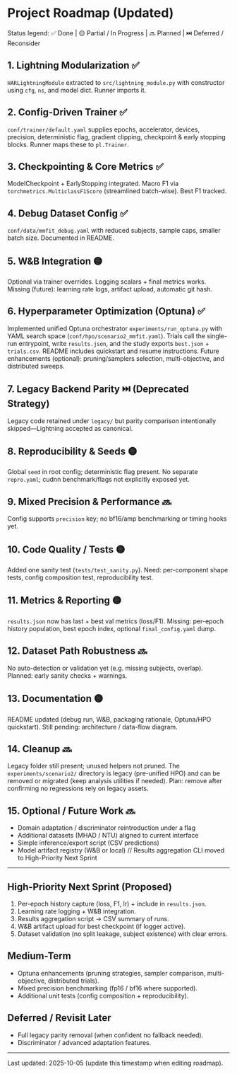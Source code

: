 # Project Roadmap (Updated)

Status legend: ✅ Done | 🟡 Partial / In Progress | 🔜 Planned | ⏭️ Deferred / Reconsider

## 1. Lightning Modularization ✅
`HARLightningModule` extracted to `src/lightning_module.py` with constructor using `cfg`, `ns`, and model dict. Runner imports it.

## 2. Config-Driven Trainer ✅
`conf/trainer/default.yaml` supplies epochs, accelerator, devices, precision, deterministic flag, gradient clipping, checkpoint & early stopping blocks. Runner maps these to `pl.Trainer`.

## 3. Checkpointing & Core Metrics ✅
ModelCheckpoint + EarlyStopping integrated. Macro F1 via `torchmetrics.MulticlassF1Score` (streamlined batch-wise). Best F1 tracked.

## 4. Debug Dataset Config ✅
`conf/data/mmfit_debug.yaml` with reduced subjects, sample caps, smaller batch size. Documented in README.

## 5. W&B Integration 🟡
Optional via trainer overrides. Logging scalars + final metrics works. Missing (future): learning rate logs, artifact upload, automatic git hash.

## 6. Hyperparameter Optimization (Optuna) ✅
Implemented unified Optuna orchestrator `experiments/run_optuna.py` with YAML search space (`conf/hpo/scenario2_mmfit.yaml`). Trials call the single-run entrypoint, write `results.json`, and the study exports `best.json` + `trials.csv`. README includes quickstart and resume instructions. Future enhancements (optional): pruning/samplers selection, multi-objective, and distributed sweeps.

## 7. Legacy Backend Parity ⏭️ (Deprecated Strategy)
Legacy code retained under `legacy/` but parity comparison intentionally skipped—Lightning accepted as canonical.

## 8. Reproducibility & Seeds 🟡
Global `seed` in root config; deterministic flag present. No separate `repro.yaml`; cudnn benchmark/flags not explicitly exposed yet.

## 9. Mixed Precision & Performance 🔜
Config supports `precision` key; no bf16/amp benchmarking or timing hooks yet.

## 10. Code Quality / Tests 🟡
Added one sanity test (`tests/test_sanity.py`). Need: per-component shape tests, config composition test, reproducibility test.

## 11. Metrics & Reporting 🟡
`results.json` now has last + best val metrics (loss/F1). Missing: per-epoch history population, best epoch index, optional `final_config.yaml` dump.

## 12. Dataset Path Robustness 🔜
No auto-detection or validation yet (e.g. missing subjects, overlap). Planned: early sanity checks + warnings.

## 13. Documentation 🟡
README updated (debug run, W&B, packaging rationale, Optuna/HPO quickstart). Still pending: architecture / data-flow diagram.

## 14. Cleanup 🔜
Legacy folder still present; unused helpers not pruned. The `experiments/scenario2/` directory is legacy (pre-unified HPO) and can be removed or migrated (keep analysis utilities if needed). Plan: remove after confirming no regressions rely on legacy assets.

## 15. Optional / Future Work 🔜
- Domain adaptation / discriminator reintroduction under a flag
- Additional datasets (MHAD / NTU) aligned to current interface
- Simple inference/export script (CSV predictions)
- Model artifact registry (W&B or local)
// Results aggregation CLI moved to High-Priority Next Sprint

---
## High-Priority Next Sprint (Proposed)
1. Per-epoch history capture (loss, F1, lr) + include in `results.json`.
2. Learning rate logging + W&B integration.
3. Results aggregation script -> CSV summary of runs.
4. W&B artifact upload for best checkpoint (if logger active).
5. Dataset validation (no split leakage, subject existence) with clear errors.

## Medium-Term
- Optuna enhancements (pruning strategies, sampler comparison, multi-objective, distributed trials).
- Mixed precision benchmarking (fp16 / bf16 where supported).
- Additional unit tests (config composition + reproducibility).

## Deferred / Revisit Later
- Full legacy parity removal (when confident no fallback needed).
- Discriminator / advanced adaptation features.

---
Last updated: 2025-10-05 (update this timestamp when editing roadmap).
